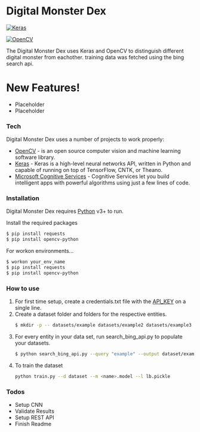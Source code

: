 # Digital Monster Dex

[![Keras](https://img.shields.io/badge/made%20with-Keras-blue.svg?style=for-the-badge&logo=data:image/png+xml;base64,iVBORw0KGgoAAAANSUhEUgAAADIAAAAyCAMAAAAp4XiDAAAA6lBMVEXQAAD%2F%2F%2F%2FPAQPSAAL99PX00M778fPMAADwyMv9%2F%2F%2F%2B%2FP%2F6%2F%2F%2FUAAD%2F%2FfvrtbT78fHYTU3IAAD98ev4%2F%2F%2F8%2Fvn%2F%2B%2FX6%2Ff%2F%2F%2FPvhgobcZmn87O3%2B%2Fvj5%2F%2FvNAAbgb3DbcWrshYrbaGXCAADkko7giozfd3XbenPsxMLSGh%2FxwsPvtLfrfoH9%2F%2B%2Fln53RKyz24tnw1NL1zsPs0dTKCxLzsK7nuK%2FsvK3usbbrwcnql5r44uPUPj%2FYMC3aJSntfIDyub3ZWVr12NDbaFHYR0Xpr6XshoDfiH7tsaThm5vqnY%2FSZmHplYDYYVnTKSAzPxNoAAABBklEQVR42u3VsU7DMBAG4DvXWPXQ2API4KWqisCLASliCUisHer3fx24nhRXDOmdmJD6L06ifD6fLSVggzIJAuhinJqswpX8lRgDvx9cIJ%2B11gY9rf4kLpLsEac%2Bb6R7fF4kCRHdTEpG1JHYhZCU7FlISa8hJb2GlPQaQjLX%2BAIxiSwGEJPShYxY6oOFmHCNzVZK5ng76oimF84bUg4KMphMgytiMgAcLbWzlpJ3uqonvBefPmUikj405OGWzFpD4NFTO4OGQOalaUi0ZKZRQeDAW64h5vVkdgoCxzte2gXimXDu%2BQuwRG7OXugH%2BrRE4KUVOM%2FYWivXf%2BW%2FIA5WqpgAyQVd0jeEyR9QPydkNQAAAABJRU5ErkJggg%3D%3D)](https://keras.io/)


[![OpenCV](https://img.shields.io/badge/made%20with-OpenCV-blue.svg?style=for-the-badge&logo=data:image/png+xml;base64,iVBORw0KGgoAAAANSUhEUgAAADIAAAAvCAYAAAChd5n0AAALU0lEQVR4AaVZa4yU1Rl%2BZrBtTJo0Kb%2BapmlqGn%2B0adGEphpMin8aLbAVja0tEKtWKMguXgC1gFwEAUEN3hUETFW0AgaiWFkMqIi6l93Z2bnszM73zezuzOyyu%2FPNzC5zmd395vS8J3PCTM6ZnYH98WTme%2Bdc3ue87%2FOec74BY0wgmUzCMAyYplmXjVBuC4VC6DUNTGUuYcLvRfbV15HZ%2BjQyG%2F%2BN4s5nYO%2FajeyLLyH%2B5VkM%2BHtRLBZrjUe2un0hAw0qjTTAdE4r7Wze17ISiAQDGD7yDiYbFjHb4WBFB5gNsCJ9x%2BVn%2Bi1%2F660s%2F8nHmMpm%2BXgWQkaIj6clUrd%2F4oGQSqUktDZCNVvC40H23mWYkk4D08KGgxMCK%2FzjXqR59JIpPp9%2Bjrr9kyzpB8lUsiy3UUgVm8Ft8fPnkZ03j03NctYgoEf%2BD%2FNZwe%2BnyOrmqNs%2FbUM5oGVZSmeyFVlRhLuv243sn25ntj4S9ZO57TY2MTpC4yvz1uufkm%2FhcHhaG4XRNEz0m2Hk1q2FIACVCKVOkSD0UZ2k%2FD2zYgXY1CSKYg5V7NP5R9Aaa1UKeo59fBKTTmel82UkJmddw8Y3PQnr6Aewm09jcvduTM36XlVSUxy5r89Tik1btarZ6IFCRJ8S5aJTfhMYHUVu%2BXLo0mmSO5pubIRlhJBIpir6jff1IUflWEPGpqg88ADGLDm%2F9Ku2f4SrEnsuEkb%2BmlkaXXASnKDp82nHSyUt2Pk88uvWcTJOpf%2BEcxbrP38BqZmIndhNS8QoEbGSKHxxTutI%2FtprWbS1ZZqJU0IDE4NxFGbP1haI0XffpTlk37r9u%2BKd3eK20W1bOBEojow%2FysVvT9Ucrz%2FSh%2ByWzdBFNPvcXlhXu7NfERHK102boBPsxe07YNczca%2BBS4cPaTWWeeYZJC3ryonkcjmCCF08HidIGzUUz4ODg5fbJVNIbd4CW0MkyStTNpfjyE47XpynVurAAW1Exrdu40QSiMVi1LYu%2Fwi6fKtqC5U0kt23D7ZTXc3cho2IGKGa4qTNdGztY1oiIxs3IJlS%2Bs5I7GTTV62zZ2E71D2k8OPZLNbWKvuqE5dsUyT2n%2FxUu58MHz6kEKnHP10aaUOXz%2BchbYNt7cjzDa9yRR0C4489ioxlaccjEQ9Ho7i0aQNsbfl1skwgQESU1Krln1Y45cLW7ab9vSFkli2RjiiRye%2FchYRpwKS%2B5uW%2BqVgUY5yEOCU7KvvRc%2B6fD3A2E%2FqdvYZ%2FyGazAlJMQ0ND0kadFZtsZ%2F3vU0w69Cfe%2FC%2BvZ3S0H6QVLOs7Fg4jN3euQoJA5Maam3m7TPlK1%2BUfgXJfl9NkVzRCEAIrMtiFAjKNTcpxw%2BYYee01akeiLstpU1S8zPHjsDXHk9z69RRpRcR1%2Bnd1R5Ri6WY42OFCds5vylKMO3TzTazf56k63tT4GAq3i6M%2FB0Sf%2FJwb2FQ8NoP7iCr2ugUW48jz57zXgwJ3hBwjAY%2Bf%2FkwJe7nYY7E4EsePYap0ci5cdx0bPneOt4uVzVFV7NVste7stV8%2B0CXrUjCAzF2L2fiypaxYyNccLxIIILviQRT%2BcjezutxyvKu%2Bsys7O608iUmWWmkjVLNlhU2UVQx5unk0ao8X58jQxYw%2F15ijbv%2F0V8mQKU67w9YQXBe%2Fwaf9R7DTtRLr2ufjic4%2F4s2ezTgbO4kvek4jLAsAE8Ke0TuAmWiEOpd2TjLaQsgBw48j3jewpu13bHXbHNbYdiNraruBNXLQp%2FxOeLxtES5Em3n4bemMshOrd%2ByiWCiyJ6wEPauVkTHNeEUBw1Dv7BWhi8UH0Rn9Fk%2B2L4RwVJC4YVqsavstOxF4m9JFe8iTKVNpiyM6mMLqbR58%2BkWkJNiKdlUPje%2BcNPGde5jbskimdDu7lcTn%2FpNoaptLDtaNra6%2FITbSD%2BMKjt2u7j40NHrgWOhmC1d1wes363jTmEKrqw8%2Fauhi3%2Bc41zKsij3P4R3sxJqW37PG9jlXROTb%2BGmkRTRj8kymPaflc3mk0mkY4QHc1UQkuhnBucjDDh8NUESon2ibTqeVM17CsrB2txdY5Bb9frjIxS50xCqP8aSJrZ1%2FR2N7dYdJKw%2FxNCKiBGq7y7UCQaOnbnFaSQuvvtcHLPQwBwdKRG65r5uNpvP6I3tIjIfzbf34waIuRlGUZBr4goxlJ4S2heiOew9idTUCHBs7%2F4w3unbghO8IPjGO4GBgBx5pu5ldCH4OQy9OhQjN0%2BLu4864OAG3IEEgQkTm9SP9CIf7FLHT%2BIGQiaWPd5eiKOEW%2BOBUFKxYBJLjI9jYeQf0kbiRHe5%2BDr0DQeTF%2FkCHN4unURS%2BcDey%2BYxuJ1bETs%2B022992Q8ZiXIijgVutvRxL6x0ltpVjEfPLd1DcC7oovYK5t3nYiEzDgStTi7wGxUCTTx1%2FuN5ASGzVwp2Rn8DJMcn8LM7O5lChKfJ4iY3fH6zynhF2EUbb7wfgXMR70Mo6z%2BLP39y1gQ%2BMvYraUUa2MCjRNWoXHQEy7KkTYpTlkut2KkIkM0TTMC50K0SWeBiX7XyeWJR%2FXilCF8cHcNtq7rBiSsLsW1fF7DPvRZN7RSRyqgc6tqDVO1dV9mY1KtpUfQ9dDxYyvFKR%2B55IoCCLTa6muMd%2BG%2BYE6mMCD1vfCUI7PHdD2Xj42n1WeBDpGZ%2BpCg5GMLzB3zQ5fjTXDdFJojUHO%2B8K0mLoWhs%2BbO9wIuBhyCPIeWV6vzAKd37VsWWSFpIp9IYS45x4vw5YcGyRiB%2Bty63fetoUEtky74eWAm641s0nnYu%2Be63%2BZuLChFwIvfvCAH7fZuFRlaX7SFNHB%2BZB7R3drKVC3uSFbDHswKr2n7NVnL8q4V%2FtvxKfD%2FmPUDtxIp%2F9s0QeJlViCx%2B2A8jHK1dPCwLz%2B33cZ1VCp5Sde3eXuCEeQgUDRJ4OZFNrjsQHYnALP0nQc7I%2F0dkNaIrr5n2obFVRFPBhd4z1FekTW9fGs5STpevqpOL%2FfS5IB%2FvstM0R%2BV9hGFoZAzzH%2Bxmitg5drzUBXwZOI0Kocvo8ALwofEybDYpT6syfwUBIuY3PdjeSRqj9pURfbR1HtKFEcg8d%2FvC%2BPmdHTSxUnWWrO%2Bm8kykFY2EjBAnGcaeA72Y1eCh9krV6%2FBbQI%2Fpx4b2BdrjCRF8P%2FQSMpNpGLSfyDfqRRtDmT7scj2o30hb57B3e%2FfydlOSiHDmqX20ISoryp3zsmXrA2hxRXi7CCxLvLgQ8AfC2PkyT6kF1F7FLfd3s3SmANHpTORYqQTryTzcfhM76H4WH3uOodk8if38YkXnLn17IjKX%2BS52koArBOsJJXDNQpfijLOUbk6%2Bw6%2Fc4sOJU31oPjeC19%2BPYnaDm9KRUCFwuQgHj5pIpiyIFMnbGex2LUfN%2B0c7ofbp%2BER4P3c%2BIS9AsgwLQs8fDMLRoF9dh4Qgxgks8FRvx48si9e45RWAiNhiknAigMfabgU5MhPs7XoI2ckxSkHNn5cW%2FEEDS9e5Kd9l9bliUL%2Fr%2F%2Bph7Z6hy%2FcR8aW04XhGW7G2Y%2F5Vk9nWuQQdoW%2Bp4kz7km1wNIuG1R44r4IIReoXd3vYqc9Nugfp38ZTmkXG%2FHiq4x6hGX0B0B%2F13%2Bp5Gun8cPl4VU8AlAVdHgOPbPfCsUA6WIMAaYinZMMqL85%2BLSItIiznqNilrZI4h62LODNwFBs67qDSTOVYe9Ei7HGvxIWBMxhJDJIuaPBpTwIVz8k0mr8cwD1rvJB6kJcmEOQGysV90xIXe%2FO9HvRHh7VzTHPHtjGUiOOr4Dkcdr2Aw4G9eJvjLe9uvNa5Ax94XkUk7cdEMU8LUPMYX91mIRiK4OvvQnjvRJyXWgNPvdCL9TsC2P6sF6%2B83YdOfwIDcYv6Vb1S%2FB9FMUjlXVhVZQAAAABJRU5ErkJggg%3D%3D%0A)](https://opencv.org/)

The Digital Monster Dex uses Keras and OpenCV to distinguish different digital monster from eachother. training data was fetched using the bing search api.

# New Features!

  - Placeholder
  - Placeholder


### Tech

Digital Monster Dex uses a number of projects to work properly:

* [OpenCV](https://opencv.org/) -  is an open source computer vision and machine learning software library.
* [Keras](https://keras.io/) - Keras is a high-level neural networks API, written in Python and capable of running on top of TensorFlow, CNTK, or Theano.
* [Microsoft Cognitive Services](https://azure.microsoft.com/en-us/try/cognitive-services/?api=bing-image-search-api) - Cognitive Services let you build intelligent apps with powerful algorithms using just a few lines of code. 




### Installation

Digital Monster Dex requires [Python](https://www.python.org/) v3+ to run.

Install the required packages

```sh
$ pip install requests
$ pip install opencv-python
```

For workon environments...

```sh
$ workon your_env_name
$ pip install requests
$ pip install opencv-python
```

### How to use
1. For first time setup, create a credentials.txt file with the [API_KEY](https://azure.microsoft.com/en-us/try/cognitive-services/my-apis/?apiSlug=search-api-v7) on a single line.
2. Create a dataset folder and folders for the respective entities. 
    ```sh
    $ mkdir -p -- datasets/example datasets/example2 datasets/example3
    ```
3. For every entity in your data set, run search_bing_api.py to populate your datasets.
    ```sh
    $ python search_bing_api.py --query "example" --output dataset/example
    ```
4. To train the dataset
    ```sh
    python train.py --d dataset --m <name>.model --l lb.pickle
    ```


### Todos
 - Setup CNN
 - Validate Results
 - Setup REST API
 - Finish Readme
 


